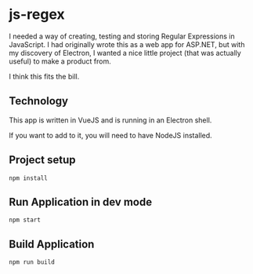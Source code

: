 # js-regex

I needed a way of creating, testing and storing Regular Expressions in JavaScript.  I had originally wrote this as a web app for ASP.NET, but with my discovery of Electron, I wanted a nice little project (that was actually useful) to make a product from.

I think this fits the bill.

## Technology

This app is written in VueJS and is running in an Electron shell.

If you want to add to it, you will need to have NodeJS installed.

## Project setup
```
npm install
```

## Run Application in dev mode
```
npm start
```

## Build Application
```
npm run build
```